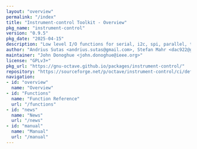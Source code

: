 ```yaml
---
layout: "overview"
permalink: "/index"
title: "Instrument-control Toolkit - Overview"
pkg_name: "instrument-control"
version: "0.9.5"
pkg_date: "2025-04-15"
description: "Low level I/O functions for serial, i2c, spi, parallel, tcp, gpib, modbus, vxi11, udp and usbtmc interfaces."
author: "Andrius Sutas <andrius.sutas@gmail.com>, Stefan Mahr <dac922@gmx.de>, John Donoghue <john.donoghue@ieee.org>"
maintainer: "John Donoghue <john.donoghue@ieee.org>"
license: "GPLv3+"
pkg_url: "https://gnu-octave.github.io/packages/instrument-control/"
repository: "https://sourceforge.net/p/octave/instrument-control/ci/default/tree/"
navigation:
- id: "overview"
  name: "Overview"
- id: "Functions"
  name: "Function Reference"
  url: "/functions"
- id: "news"
  name: "News"
  url: "/news"
- id: "manual"
  name: "Manual"
  url: "/manual"
---
```

